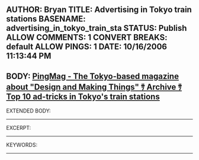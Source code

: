 AUTHOR: Bryan
TITLE: Advertising in Tokyo train stations
BASENAME: advertising_in_tokyo_train_sta
STATUS: Publish
ALLOW COMMENTS: 1
CONVERT BREAKS: __default__
ALLOW PINGS: 1
DATE: 10/16/2006 11:13:44 PM
-----
BODY:
<a title="PingMag - The Tokyo-based magazine about &quot;Design and Making Things&quot;  ｻ Archive   ｻ Top 10 ad-tricks in Tokyo窶冱 train stations" href="http://www.pingmag.jp/2006/10/13/top-10-ad-tricks-in-tokyos-train-stations/">PingMag - The Tokyo-based magazine about "Design and Making Things"  ｻ Archive   ｻ Top 10 ad-tricks in Tokyo's train stations</a>
-----
EXTENDED BODY:

-----
EXCERPT:

-----
KEYWORDS:

-----



